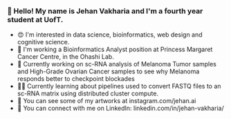 <!--
**jehankairasvakharia/jehankairasvakharia** is a ✨ _special_ ✨ repository because its `README.md` (this file) appears on your GitHub profile.

Here are some ideas to get you started:

- Hello! My name is Jehan Vakharia and I'm 
- 🔭 Currently working on sc-RNA analysis of Melanoma Tumor samples and High-Grade Ovarian Cancer samples to see why Melanoma responds better to checkpoint blockades
- 🌱 I’m currently learning about pipelines used to convert FASTQ files to an sc-RNA matrix using distributed cluster compute.
- 🤔 I’m looking for help with ...
- 💬 Ask me about ...
- 📫 How to reach me: ...
- 😄 Pronouns: ...
- ⚡ Fun fact: ...
-->

### 🤗 Hello! My name is Jehan Vakharia and I'm a fourth year student at UofT.
- 😍 I'm interested in data science, bioinformatics, web design and cognitive science.
- 👷 I'm working a Bioinformatics Analyst position at Princess Margaret Cancer Centre, in the Ohashi Lab.
- 👀 Currently working on sc-RNA analysis of Melanoma Tumor samples and High-Grade Ovarian Cancer samples to see why Melanoma responds better to checkpoint blockades
- 👨‍🔧 Currently learning about pipelines used to convert FASTQ files to an sc-RNA matrix using distributed cluster compute.
- 🎨 You can see some of my artworks at instagram.com/jehan.ai
- 🔗 You can connect with me on LinkedIn: linkedin.com/in/jehan-vakharia/
